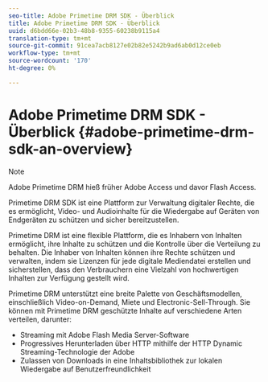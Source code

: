 ```yaml
---
seo-title: Adobe Primetime DRM SDK - Überblick
title: Adobe Primetime DRM SDK - Überblick
uuid: d6bdd66e-02b3-48b8-9355-60238b9115a4
translation-type: tm+mt
source-git-commit: 91cea7acb8127e02b82e5242b9ad6ab0d12ce0eb
workflow-type: tm+mt
source-wordcount: '170'
ht-degree: 0%

---
```



# Adobe Primetime DRM SDK - Überblick {#adobe-primetime-drm-sdk-an-overview}

>[!NOTE]
>
>Adobe Primetime DRM hieß früher Adobe Access und davor Flash Access.

Primetime DRM SDK ist eine Plattform zur Verwaltung digitaler Rechte, die es ermöglicht, Video- und Audioinhalte für die Wiedergabe auf Geräten von Endgeräten zu schützen und sicher bereitzustellen.

Primetime DRM ist eine flexible Plattform, die es Inhabern von Inhalten ermöglicht, ihre Inhalte zu schützen und die Kontrolle über die Verteilung zu behalten. Die Inhaber von Inhalten können ihre Rechte schützen und verwalten, indem sie Lizenzen für jede digitale Mediendatei erstellen und sicherstellen, dass den Verbrauchern eine Vielzahl von hochwertigen Inhalten zur Verfügung gestellt wird.

Primetime DRM unterstützt eine breite Palette von Geschäftsmodellen, einschließlich Video-on-Demand, Miete und Electronic-Sell-Through. Sie können mit Primetime DRM geschützte Inhalte auf verschiedene Arten verteilen, darunter:

* Streaming mit Adobe Flash Media Server-Software
* Progressives Herunterladen über HTTP mithilfe der HTTP Dynamic Streaming-Technologie der Adobe
* Zulassen von Downloads in eine Inhaltsbibliothek zur lokalen Wiedergabe auf Benutzerfreundlichkeit

